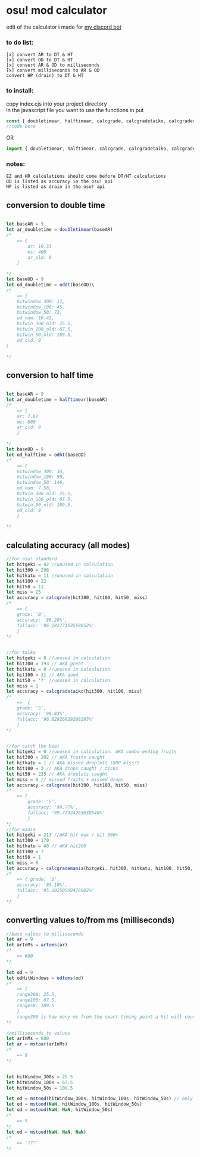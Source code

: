 # osu! mod calculator
edit of the calculator i made for [my discord bot](https://github.com/sbrstrkkdwmdr/sbrbot)
### to do list: 
    [x] convert AR to DT & HT
    [x] convert OD to DT & HT
    [x] convert AR & OD to milliseconds
    [x] convert milliseconds to AR & OD
    convert HP (drain) to DT & HT

### to install:
copy index.cjs into your project directory <br/>
in the javascript file you want to use the functions in put 
```js
const { doubletimear, halftimear, calcgrade, calcgradetaiko, calcgradecatch, calcgrademania, oddt, odht, odtoms, artoms, mstoar, mstood } = require('./path/index.cjs')
//code here 
```
OR 
```js
import { doubletimear, halftimear, calcgrade, calcgradetaiko, calcgradecatch, calcgrademania, oddt, odht, odtoms, artoms, mstoar, mstood } from './path/index.js'
```
### notes:
    EZ and HR calculations should come before DT/HT calculations
    OD is listed as accuracy in the osu! api
    HP is listed as drain in the osu! api

## conversion to double time

```js

let baseAR = 9
let ar_doubletime = doubletimear(baseAR)
/*
    => {
        ar: 10.33
        ms: 400
        ar_old: 9
    }

*/
let baseOD = 9
let od_doubletime = oddt(baseOD)\
/*
    => {
    hitwindow_300: 17,
    hitwindow_100: 45,
    hitwindow_50: 73,
    od_num: 10.42,
    hitwin_300_old: 25.5,
    hitwin_100_old: 67.5,
    hitwin_50_old: 109.5,
    od_old: 9
}

*/
```

## conversion to half time
```js

let baseAR = 9
let ar_doubletime = halftimear(baseAR)
/*
    => {
    ar: 7.67
    ms: 800
    ar_old: 9
    }

*/
let baseOD = 9
let od_halftime = odht(baseOD)
/*
    => {
    hitwindow_300: 34,
    hitwindow_100: 90,
    hitwindow_50: 146,
    od_num: 7.58,
    hitwin_300_old: 25.5,
    hitwin_100_old: 67.5,
    hitwin_50_old: 109.5,
    od_old: 9
    }

*/
```

## calculating accuracy (all modes)
```js 
//for osu! standard
let hitgeki = 42 //unused in calculation
let hit300 = 298
let hitkatu = 11 //unused in calculation
let hit100 = 22
let hit50 = 11
let miss = 25
let accuracy = calcgrade(hit300, hit100, hit50, miss)
/*
    => { 
    grade: 'B',
    accuracy: '86.28%', 
    fullacc: '86.28277153558052%' 
    }
*/


//for taiko
let hitgeki = 0 //unused in calculation
let hit300 = 193 // AKA great
let hitkatu = 0 //unused in calculation
let hit100 = 11 // AKA good
let hit50 = '?' //unused in calculation
let miss = 1
let accuracy = calcgradetaiko(hit300, hit100, miss)
/*
    =>  { 
    grade: 'S', 
    accuracy: '96.83%', 
    fullacc: '96.82926829268293%' 
    }
*/


//for catch the beat
let hitgeki = 0 //unused in calculation. AKA combo-ending fruits
let hit300 = 202 // AKA fruits caught
let hitkatu = 1 // AKA missed droplets (DRP miss?)
let hit100 = 3 // AKA drops caught / ticks
let hit50 = 235 // AKA droplets caught
let miss = 0 // missed fruits + missed drops
let accuracy = calcgrade(hit300, hit100, hit50, miss)
/*
    => { 
        grade: 'S', 
        accuracy: '99.77%', 
        fullacc: '99.77324263038548%' 
        }
*/
//for mania
let hitgeki = 213 //AKA hit max / hit 300+
let hit300 = 170
let hitkatu = 48 // AKA hit200
let hit100 = 7
let hit50 = 1
let miss = 0
let accuracy = calcgrademania(hitgeki, hit300, hitkatu, hit100, hit50, miss)
/* 
    => { grade: 'S', 
    accuracy: '95.10%', 
    fullacc: '95.10250569476082%' 
    }
*/
```

## converting values to/from ms (milliseconds)

```js
//base values to milliseconds
let ar = 9
let arInMs = artoms(ar) 
/*
    => 600
*/

let od = 9 
let odHitWindows = odtoms(od)
/*
    => { 
    range300: 25.5, 
    range100: 67.5, 
    range50: 109.5 
    }
    range300 is how many ms from the exact timing point a hit will count as a 300 
*/

//milliseconds to values
let arInMs = 600
let ar = mstoar(arInMs)
/*
    => 9
*/


let hitWindow_300s = 25.5
let hitWindow_100s = 67.5
let hitWindow_50s = 109.5

let od = mstood(hitWindow_300s, hitWindow_100s, hitWindow_50s) // only one of these is needed. to ignore a value replace it with NaN (null returns 13.25)
let od = mstood(NaN, hitWindow_100s, hitWindow_50s)
let od = mstood(NaN, NaN, hitWindow_50s)
/*
    => 9
*/
let od = mstood(NaN, NaN, NaN)
/*
    => '???'
*/
```